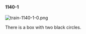 #### 1140-1
![train-1140-1-0.png](https://github.com/lil-lab/nlvr/raw/master/nlvr/train/images/31/train-1140-1-0.png "train-1140-1-0.png")

There is a box with two black circles.